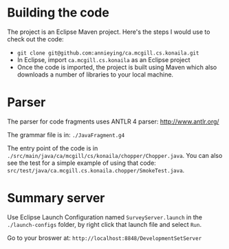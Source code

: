 # Building the code

The project is an Eclipse Maven project.  Here's the steps I would use to check out the code:

* `git clone git@github.com:annieying/ca.mcgill.cs.konaila.git`
* In Eclipse, import `ca.mcgill.cs.konaila` as an Eclipse project
* Once the code is imported, the project is built using Maven which also downloads a number of libraries to your local machine.


# Parser

The parser for code fragments uses ANTLR 4 parser: http://www.antlr.org/

The grammar file is in: `./JavaFragment.g4`

The entry point of the code is in `./src/main/java/ca/mcgill/cs/konaila/chopper/Chopper.java`.  You can also see the test for a simple example of using that code: `src/test/java/ca.mcgill.cs.konaila.chopper/SmokeTest.java`.

# Summary server

Use Eclipse Launch Configuration named `SurveyServer.launch` in the `./launch-configs` folder, by right click that launch file and select `Run`.

Go to your broswer at: `http://localhost:8848/DevelopmentSetServer`
